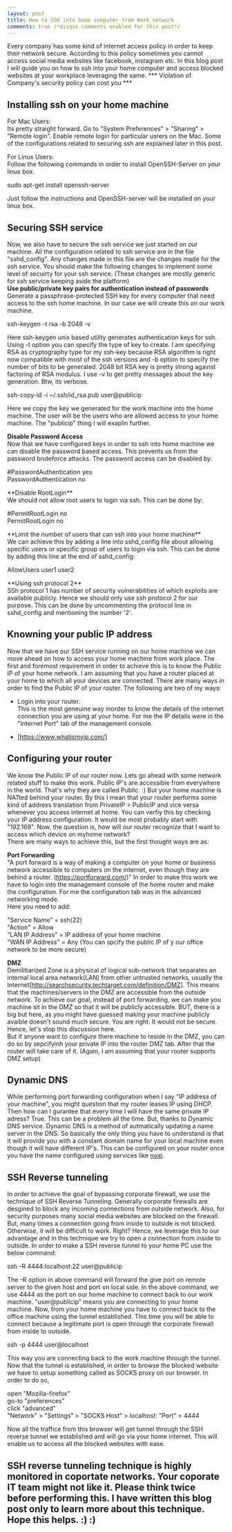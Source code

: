 ```yaml
---
layout: post
title: How to SSH into home computer from Work network
comments: true /*disqus comments enabled for this post*/
---
```


Every company has some kind of internet access policy in order to keep their network secure. According to this policy sometimes you cannot access social media websites like facebook, instagram etc. In this blog post I will guide you on how to ssh into your home computer and access blocked websites at your workplace leveraging the same. *** Violation of Company's security policy can cost you ***

## Installing ssh on your home machine

For Mac Users:<br>
Its pretty straight forward. Go to "System Preferences" > "Sharing" > "Remote login". Enable remote login for particular usrers on the Mac. Some of the configurations related to securing ssh are explained later in this post. 

For Linux Users:<br>
Follow the following commands in order to install OpenSSH-Server on your linux box.<br>
<p class="message"> 
sudo apt-get install openssh-server
</p>
Just follow the instructions and OpenSSH-server will be installed on your linux box. 

## Securing SSH service
Now, we also have to secure the ssh service we just started on our machine. All the configuration related to ssh service are in the file "sshd_config". Any changes made in this file are the changes made for the ssh service.
You should make the following changes to implement some level of secuirty for your ssh service. (These changes are mostly generic for ssh service keeping aside the platform) <br>
**Use public/private key pairs for authentication instead of passwords**
Generate a passphrase-protected SSH key for every computer that need access to the ssh home machine. In our case we will create this on our work machine.
<p class="message">
ssh-keygen -t rsa -b 2048 -v 
</p>
Here ssh-keygen unix based utility generates authentication keys for ssh. Using -t option you can specify the type of key to create. I am specifying RSA as cryptography type for my ssh-key because RSA algorithm is right now compatible with most of the ssh versions and -b option to specify the number of bits to be generated. 2048 bit RSA key is pretty strong against factoring of RSA modulus. I use -v to get pretty messages about the key generation. Btw, its verbose. <br>
<p class="message">
ssh-copy-id -i ~/.ssh/id_rsa.pub user@publicip
</p>
Here we copy the key we generated for the work machine into the home machine. The user will be the users who are allowed access to your home machine. The "publicip" thing I will exaplin further.<br> 

**Disable Password Access**<br>
Now that we have configured keys in order to ssh into home machine we can disable the password based access. This prevents us from the password bruteforce attacks.
The password access can be disabled by:<br>
<p class="message">
#PasswordAuthentication yes<br>
PasswordAuthentication no
</p>
**Disable RootLogin**<br>
We should not allow root users to login via ssh. This can be done by: <br>
<p class="message">
#PermitRootLogin no <br>
PermitRootLogin no
</p>
**Limit the number of users that can ssh into your home machine** <br>
We can achieve this by adding a line into sshd_config file about allowing specific users or specific group of users to login via ssh.
This can be done by adding this line at the end of sshd_config: <br>
<p class="message">
AllowUsers user1 user2
</p>
**Using ssh protocol 2** <br>
SSh protocol 1 has number of security vulnerabilities of which exploits are available publicly. Hence we should only use ssh protocol 2 for our purpose.
This can be done by uncommenting the protocol line in sshd_config and mentioning the number '2'.

## Knowning your public IP address 
Now that we have our SSH service running on our home machine we can move ahead on how to access your home machine from work place. The first and foremost requirement in order to achieve this is to know the Public IP of your home network. I am assuming that you have a router placed at your home to which all your devices are connected. There are many ways in order to find the Public IP of your router. The following are two of my ways:

*  Login into your router. <br>
	This is the most geneuine way inorder to know the details of the internet connection you are using at your home. For me the IP details were in the "Internet Port" tab of the management console.<br> 

*  [https://www.whatismyip.com/]<br>

## Configuring your router
We know the Public IP of our router now. Lets go ahead with some network related stuff to make this work. 
Public IP's are accessible from everywhere in the world. That's why they are called Public. :)
But your home machine is NATted behind your router. By this I mean that your router performs some kind of address translation from PrivateIP > PublicIP and vice versa whenever you access internet at home. You can verfiy this by checking your IP address configuration. It would be most probably start with "192.168". Now, the question is, how will our router recognize that I want to access which device on myhome network? <br>
There are many ways to achieve this, but the first thought ways are as:

**Port Forwarding**<br>
"A port forward is a way of making a computer on your home or business network accessible to computers on the internet, even though they are behind a router. (https://portforward.com/)"
In order to make this work we have to login into the management console of the home router and make the configuration. 
For me the configuration tab was in the advanced networking mode. <br>
Here you need to add: <br>
<p class="message">
"Service Name" = ssh(22) <br>
"Action" = Allow <br>
"LAN IP Address" = IP address of your home machine <br>
"WAN IP Address" = Any (You can spcify the public IP of y our office network to be more secure) <br>
</p>

**DMZ**<br>
Demilitiarized Zone is a physical of logical sub-network that separates an internal local area network(LAN) from other untrusted networks, usually the Internet[http://searchsecurity.techtarget.com/definition/DMZ]. This means that the machines/servers in the DMZ are accessible from the outside network. To achieve our goal, instead of port forwarding, we can make you machine sit in the DMZ so that it will be publicly accessible. BUT, there is a big but here, as you might have guessed making your machine publicly avaible doesn't sound much secure. You are right. It would not be secure. Hence, let's stop this discussion here. <br>
But if anyone want to configure there machine to reside in the DMZ, you can do so by sepcifyinh your private IP into the router DMZ tab. After that the router will take care of it. (Again, I am assuming that your router supports DMZ setup)<br>

## Dynamic DNS
While performing port forwarding configuration when I say "IP address of your machine", you might question that my router leases IP using DHCP. Then how can I gurantee that every time I will have the same private IP adress? True. This can be a problem all the time. But, thanks to Dynamic DNS service. Dynamic DNS is a method of autmatically updating a name server in the DNS. So basically the only thing you have to understand is that it will provide you with a constant domain name for your local machine even though it will have different IP's. This can be configured on your router once you have the name configured using services like [noip](https://www.noip.com/free).

## SSH Reverse tunneling
In order to achieve the goal of bypassing corporate firewall, we use the technique of SSH Reverse Tunneling. Generally corporate firewalls are desgined to block any incoming connections from outside network. Also, for security purposes many social media websites are blocked on the firewall. But, many times a connection going from inside to outside is not blocked. Otherwise, it will be difficult to work. Right? 
Hence, we leverage this to our advantage and in this technique we try to open a connection from inside to outside.
In order to make a SSH reverse tunnel to your home PC use the below command: 
<p class="message">
ssh -R 4444:localhost:22 user@publicip
</p>
The -R option in above command will forward the give port on remote server to the given host and port on local side. In the above command, we use 4444 as the port on our home machine to connect back to our work machine. "user@publicip" means you are connecting to your home machine. 
Now, from your home machine you have to connect back to the office machine using the tunnel established. This time you will be able to connect because a legitimate port is open through the corporate firewall from inside to outside. 
<p class="message">
ssh -p 4444 user@localhost
</p>
This way you are connecting back to the work machine through the tunnel.
Now that the tunnel is established, in order to browse the blocked website we have to setup something called as SOCKS proxy on our browser. 
In order to do so, 
<p class="message">
open "Mozilla-firefox"<br>
go-to "preferences"<br>
click "advanced"<br>
"Network" > "Settings" > "SOCKS Host" > localhost: "Port" > 4444
</p>
Now all the traffice from this browser will get tunnel through the SSH reverse tunnel we established and will go via your home internet. 
This will enable us to access all the blocked websites with ease.

## SSH reverse tunneling technique is highly monitored in coportate networks. Your coporate IT team might not like it. Please think twice before performing this. I have written this blog post only to learn more about this technique. Hope this helps. :) :)



